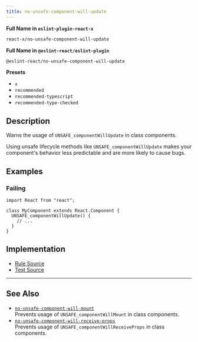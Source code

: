 ```yaml
---
title: no-unsafe-component-will-update
---
```


**Full Name in `eslint-plugin-react-x`**

```sh copy
react-x/no-unsafe-component-will-update
```

**Full Name in `@eslint-react/eslint-plugin`**

```sh copy
@eslint-react/no-unsafe-component-will-update
```

**Presets**

- `x`
- `recommended`
- `recommended-typescript`
- `recommended-type-checked`

## Description

Warns the usage of `UNSAFE_componentWillUpdate` in class components.

Using unsafe lifecycle methods like `UNSAFE_componentWillUpdate` makes your component's behavior less predictable and are more likely to cause bugs.

## Examples

### Failing

```tsx
import React from "react";

class MyComponent extends React.Component {
  UNSAFE_componentWillUpdate() {
    // ...
  }
}
```

## Implementation

- [Rule Source](https://github.com/Rel1cx/eslint-react/tree/main/packages/plugins/eslint-plugin-react-x/src/rules/no-unsafe-component-will-update.ts)
- [Test Source](https://github.com/Rel1cx/eslint-react/tree/main/packages/plugins/eslint-plugin-react-x/src/rules/no-unsafe-component-will-update.spec.ts)

---

## See Also

- [`no-unsafe-component-will-mount`](./no-unsafe-component-will-mount)\
  Prevents usage of `UNSAFE_componentWillMount` in class components.
- [`no-unsafe-component-will-receive-props`](./no-unsafe-component-will-receive-props)\
  Prevents usage of `UNSAFE_componentWillReceiveProps` in class components.
